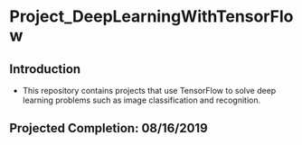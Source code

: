 # Project_DeepLearningWithTensorFlow

## Introduction
* This repository contains projects that use TensorFlow to solve deep learning problems such as image classification and recognition.

## Projected Completion: 08/16/2019
